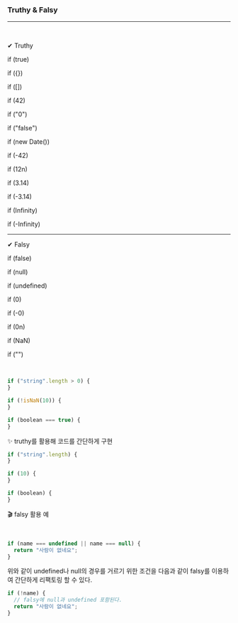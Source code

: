 ### Truthy & Falsy

---

<br>

✔ Truthy

if (true)

if ({})

if ([])

if (42)

if ("0")

if ("false")

if (new Date())

if (-42)

if (12n)

if (3.14)

if (-3.14)

if (Infinity)

if (-Infinity)

---

✔ Falsy

if (false)

if (null)

if (undefined)

if (0)

if (-0)

if (0n)

if (NaN)

if ("")

<br>

```js
if ("string".length > 0) {
}

if (!isNaN(10)) {
}

if (boolean === true) {
}
```

✨ truthy를 활용해 코드를 간단하게 구현

```js
if ("string".length) {
}

if (10) {
}

if (boolean) {
}
```

🎬 falsy 활용 예

<br>

```js
if (name === undefined || name === null) {
  return "사람이 없네요";
}
```

위와 같이 undefined나 null의 경우를 거르기 위한 조건을 다음과 같이 falsy를 이용하여 간단하게 리팩토링 할 수 있다.

```js
if (!name) {
  // falsy에 null과 undefined 포함된다.
  return "사람이 없네요";
}
```
